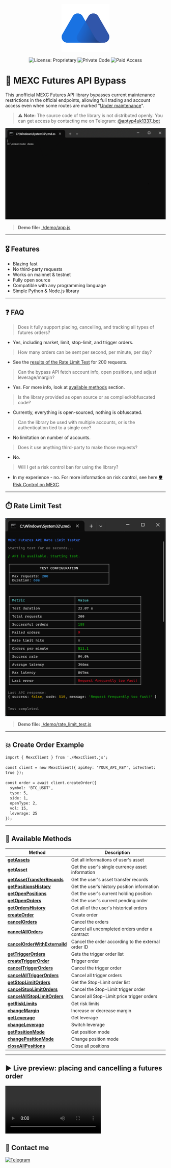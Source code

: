 <div align="center">
   <img src="https://github.com/ApTyp4uK1337/mexc-futures-api-bypass/blob/main/assets/mexc-logo.png?raw=true" height="150" width="150">

  ![License: Proprietary](https://img.shields.io/badge/license-proprietary-red)
  ![Private Code](https://img.shields.io/badge/source-private-orange)
  ![Paid Access](https://img.shields.io/badge/access-paid-blue)
</div>

# 🔷 MEXC Futures API Bypass

This unofficial MEXC Futures API library bypasses current maintenance restrictions in the official endpoints, allowing full trading and account access even when some routes are marked "[Under maintenance](https://mexcdevelop.github.io/apidocs/contract_v1_en/#order-under-maintenance)".

> ⚠️ **Note:** The source code of the library is not distributed openly. You can get access by contacting me on Telegram: [@aptyp4uk1337_bot](https://t.me/aptyp4uk1337_bot)

<div align="center">
  <img src="https://github.com/ApTyp4uK1337/mexc-futures-api-bypass/blob/main/assets/preview.gif?raw=true" title="Telegram">
</div>

> **Demo file:** [./demo/app.js](https://github.com/ApTyp4uK1337/mexc-futures-api-bypass/blob/main/demo/app.js)

---

## 🎖 Features

- Blazing fast
- No third-party requests
- Works on mainnet & testnet
- Fully open source
- Compatible with any programming language
- Simple Python & Node.js library

---

## ❓ FAQ

> Does it fully support placing, cancelling, and tracking all types of futures orders?
- Yes, including market, limit, stop-limit, and trigger orders.

> How many orders can be sent per second, per minute, per day?
- See the [results of the Rate Limit Test](#-rate-limit-test) for 200 requests.

> Can the bypass API fetch account info, open positions, and adjust leverage/margin?
- Yes. For more info, look at [available methods](#-available-methods) section.

> Is the library provided as open source or as compiled/obfuscated code?
- Currently, everything is open-sourced, nothing is obfuscated.

> Can the library be used with multiple accounts, or is the authentication tied to a single one?
- No limitation on number of accounts.

> Does it use anything third-party to make those requests?
- No.

> Will I get a risk control ban for using the library?
- In my experience - no. For more information on risk control, see here [🛡️ Risk Control on MEXC](/docs/risk_control_en.md).


---

## ⏱️ Rate Limit Test

<div align="center">
  <img src="https://github.com/ApTyp4uK1337/mexc-futures-api-bypass/blob/main/assets/rate-limit-test.png?raw=true" title="Telegram">
</div>

> **Demo file:** [./demo/rate_limit_test.js](https://github.com/ApTyp4uK1337/mexc-futures-api-bypass/blob/main/demo/rate_limit_test.js)

---

## 💥 Create Order Example

```JS
import { MexcClient } from './MexcClient.js';

const client = new MexcClient({ apiKey: 'YOUR_API_KEY', isTestnet: true });

const order = await client.createOrder({
  symbol: 'BTC_USDT',
  type: 5,
  side: 1,
  openType: 2,
  vol: 15,
  leverage: 25
});
```

---


## 💼 Available Methods

| Method | Description |
|--------|-------------|
| [**getAssets**](/docs/methods/getAssets.md) | Get all informations of user's asset |
| [**getAsset**](/docs/methods/getAsset.md) | Get the user's single currency asset information |
| [**getAssetTransferRecords**](/docs/methods/getAssetTransferRecords.md) | Get the user's asset transfer records |
| [**getPositionsHistory**](/docs/methods/getPositionsHistory.md) | Get the user’s history position information |
| [**getOpenPositions**](/docs/methods/getOpenPositions.md) | Get the user's current holding position |
| [**getOpenOrders**](/docs/methods/getOpenOrders.md) | Get the user's current pending order |
| [**getOrdersHistory**](/docs/methods/getOrdersHistory.md) | Get all of the user's historical orders |
| [**createOrder**](/docs/methods/createOrder.md) | Create order |
| [**cancelOrders**](/docs/methods/cancelOrders.md) | Cancel the orders |
| [**cancelAllOrders**](/docs/methods/cancelAllOrders.md) | Cancel all uncompleted orders under a contract |
| [**cancelOrderWithExternalId**](/docs/methods/cancelOrderWithExternalId.md) | Cancel the order according to the external order ID |
| [**getTriggerOrders**](/docs/methods/getTriggerOrders.md) | Gets the trigger order list |
| [**createTriggerOrder**](/docs/methods/createTriggerOrder.md) | Trigger order |
| [**cancelTriggerOrders**](/docs/methods/cancelTriggerOrders.md) | Cancel the trigger order |
| [**cancelAllTriggerOrders**](/docs/methods/cancelAllTriggerOrders.md) | Cancel all trigger orders |
| [**getStopLimitOrders**](/docs/methods/getStopLimitOrders.md) | Get the Stop-Limit order list |
| [**cancelStopLimitOrders**](/docs/methods/cancelStopLimitOrders.md) | Cancel the Stop-Limit trigger order |
| [**cancelAllStopLimitOrders**](/docs/methods/cancelAllStopLimitOrders.md) | Cancel all Stop-Limit price trigger orders |
| [**getRiskLimits**](/docs/methods/getRiskLimits.md) | Get risk limits |
| [**changeMargin**](/docs/methods/changeMargin.md) | Increase or decrease margin |
| [**getLeverage**](/docs/methods/getLeverage.md) | Get leverage |
| [**changeLeverage**](/docs/methods/changeLeverage.md) | Switch leverage |
| [**getPositionMode**](/docs/methods/getPositionMode.md) | Get position mode |
| [**changePositionMode**](/docs/methods/changePositionMode.md) | Change position mode |
| [**closeAllPositions**](/docs/methods/closeAllPositions.md) | Close all positions |

---

## ▶ Live preview: placing and cancelling a futures order

<video src="https://github.com/user-attachments/assets/d51a6a12-a596-440e-bc3c-147ef8aad5b0" align="center">
  <a href="https://www.youtube.com/shorts/wMQ-Iq3xHHQ">👀 Watch Live Preview</a>
</video>

## 💌 Contact me

<a href="https://t.me/aptyp4uk1337_bot"><img src="https://img.shields.io/badge/Telegram-2CA5E0?logo=telegram&logoColor=white" title="Telegram"></a>
